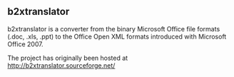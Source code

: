 ## b2xtranslator

b2xtranslator is a converter from the binary Microsoft Office file formats (.doc, .xls, .ppt) to the Office Open XML formats introduced with Microsoft Office 2007.

The project has originally been hosted at http://b2xtranslator.sourceforge.net/ 
